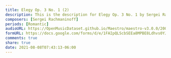 ```yaml
---
title: Elegy Op. 3 No. 1 (2)
description: This is the description for Elegy Op. 3 No. 1 by Sergei Rachmaninoff
composers: [Sergei Rachmaninoff]
periods: [Romantic]
audioURL: https://OpenMusicDataset.github.io/Maestro/maestro-v3.0.0/2004/MIDI-Unprocessed_SMF_16_R1_2004_01-08_ORIG_MID--AUDIO_16_R1_2004_03_Track03_wav.midi
formURL: https://docs.google.com/forms/d/e/1FAIpQLScbSEEa8MPBE8Ldhvs0YJDiP24zZ0x6r7Y7XV9rGrEUQ3eJBg/viewform
comments: true
share: true
date: 2021-08-08T07:43:13-06:00
---
```

